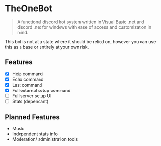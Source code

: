 # TheOneBot

> A functional discord bot system written in Visual Basic .net and discord .net for windows with ease of access and customization in mind.

This bot is not at a state where it should be relied on, however you can use this as a base or entirely at your own risk.
## Features
- [x] Help command
- [x] Echo command
- [x] Last command
- [x] Full external setup command
- [ ] Full server setup UI
- [ ] Stats (dependant)
## Planned Features
- Music
- Independent stats info
- Moderation/ administration tools
